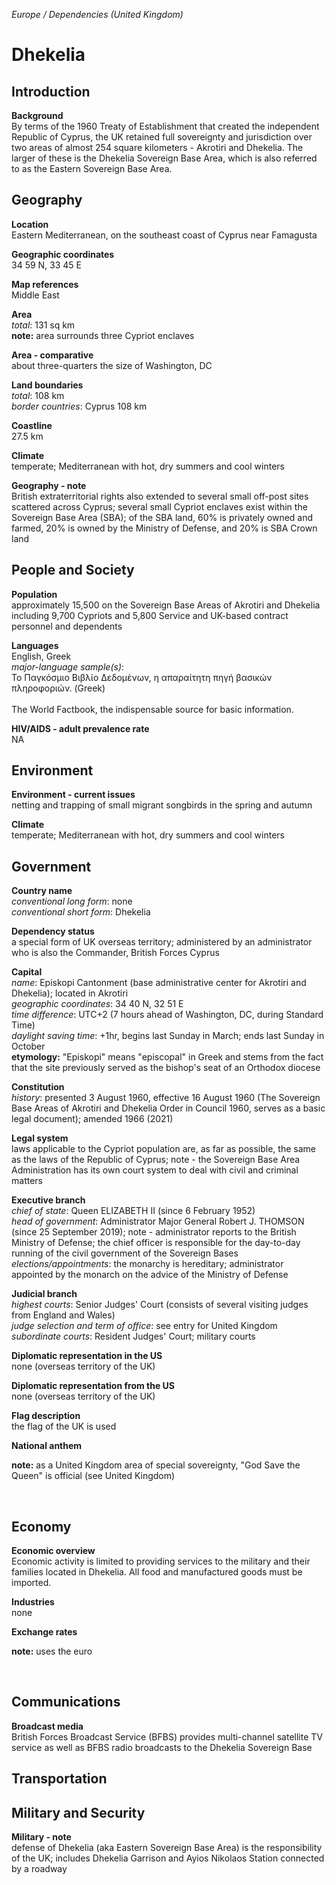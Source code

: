 _Europe / Dependencies (United Kingdom)_

# Dhekelia

## Introduction

**Background**<br>
By terms of the 1960 Treaty of Establishment that created the independent Republic of Cyprus, the UK retained full sovereignty and jurisdiction over two areas of almost 254 square kilometers - Akrotiri and Dhekelia. The larger of these is the Dhekelia Sovereign Base Area, which is also referred to as the Eastern Sovereign Base Area.<br>

## Geography

**Location**<br>
Eastern Mediterranean, on the southeast coast of Cyprus near Famagusta<br>

**Geographic coordinates**<br>
34 59 N, 33 45 E<br>

**Map references**<br>
Middle East<br>

**Area**<br>
_total_: 131 sq km<br>
<strong>note:</strong> area surrounds three Cypriot enclaves<br>

**Area - comparative**<br>
about three-quarters the size of Washington, DC<br>

**Land boundaries**<br>
_total_: 108 km<br>
_border countries_: Cyprus 108 km<br>

**Coastline**<br>
27.5 km<br>

**Climate**<br>
temperate; Mediterranean with hot, dry summers and cool winters<br>

**Geography - note**<br>
British extraterritorial rights also extended to several small off-post sites scattered across Cyprus; several small Cypriot enclaves exist within the Sovereign Base Area (SBA); of the SBA land, 60% is privately owned and farmed, 20% is owned by the Ministry of Defense, and 20% is SBA Crown land<br>

## People and Society

**Population**<br>
approximately 15,500 on the Sovereign Base Areas of Akrotiri and Dhekelia including 9,700 Cypriots and 5,800 Service and UK-based contract personnel and dependents<br>

**Languages**<br>
English, Greek<br>
_major-language sample(s)_: <br>Το Παγκόσμιο Βιβλίο Δεδομένων, η απαραίτητη πηγή βασικών πληροφοριών. (Greek)<br><br>The World Factbook, the indispensable source for basic information.<br>

**HIV/AIDS - adult prevalence rate**<br>
NA<br>

## Environment

**Environment - current issues**<br>
netting and trapping of small migrant songbirds in the spring and autumn<br>

**Climate**<br>
temperate; Mediterranean with hot, dry summers and cool winters<br>

## Government

**Country name**<br>
_conventional long form_: none<br>
_conventional short form_: Dhekelia<br>

**Dependency status**<br>
a special form of UK overseas territory; administered by an administrator who is also the Commander, British Forces Cyprus<br>

**Capital**<br>
_name_: Episkopi Cantonment (base administrative center for Akrotiri and Dhekelia); located in Akrotiri<br>
_geographic coordinates_: 34 40 N, 32 51 E<br>
_time difference_: UTC+2 (7 hours ahead of Washington, DC, during Standard Time)<br>
_daylight saving time_: +1hr, begins last Sunday in March; ends last Sunday in October<br>
<strong>etymology:</strong> "Episkopi" means "episcopal" in Greek and stems from the fact that the site previously served as the bishop's seat of an Orthodox diocese<br>

**Constitution**<br>
_history_: presented 3 August 1960, effective 16 August 1960 (The Sovereign Base Areas of Akrotiri and Dhekelia Order in Council 1960, serves as a basic legal document); amended 1966 (2021)<br>

**Legal system**<br>
laws applicable to the Cypriot population are, as far as possible, the same as the laws of the Republic of Cyprus; note - the Sovereign Base Area Administration has its own court system to deal with civil and criminal matters<br>

**Executive branch**<br>
_chief of state_: Queen ELIZABETH II (since 6 February 1952)<br>
_head of government_: Administrator Major General Robert J. THOMSON (since 25 September 2019); note - administrator reports to the British Ministry of Defense; the chief officer is responsible for the day-to-day running of the civil government of the Sovereign Bases<br>
_elections/appointments_: the monarchy is hereditary; administrator appointed by the monarch on the advice of the Ministry of Defense<br>

**Judicial branch**<br>
_highest courts_: Senior Judges' Court (consists of several visiting judges from England and Wales)<br>
_judge selection and term of office_: see entry for United Kingdom<br>
_subordinate courts_: Resident Judges' Court; military courts<br>

**Diplomatic representation in the US**<br>
none (overseas territory of the UK)<br>

**Diplomatic representation from the US**<br>
none (overseas territory of the UK)<br>

**Flag description**<br>
the flag of the UK is used<br>

**National anthem**<br>
<p><strong>note:</strong> as a United Kingdom area of special sovereignty, "God Save the Queen" is official (see United Kingdom)</p><br>

## Economy

**Economic overview**<br>
Economic activity is limited to providing services to the military and their families located in Dhekelia. All food and manufactured goods must be imported.<br>

**Industries**<br>
none<br>

**Exchange rates**<br>
<p><strong>note:</strong> uses the euro</p><br>

## Communications

**Broadcast media**<br>
British Forces Broadcast Service (BFBS) provides multi-channel satellite TV service as well as BFBS radio broadcasts to the Dhekelia Sovereign Base<br>

## Transportation

## Military and Security

**Military - note**<br>
defense of Dhekelia (aka Eastern Sovereign Base Area) is the responsibility of the UK; includes Dhekelia Garrison and Ayios Nikolaos Station connected by a roadway<br>

